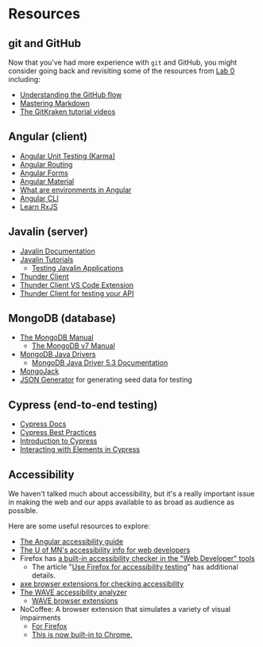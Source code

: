 # Resources <!-- omit in toc -->

## git and GitHub

Now that you've had more experience with `git` and
GitHub, you might consider going back and
revisiting some of the resources
from [Lab 0](https://github.com/UMM-CSci-3601/intro-to-git) including:

- [Understanding the GitHub flow](https://guides.github.com/introduction/flow/)
- [Mastering Markdown](https://guides.github.com/features/mastering-markdown/)
- [The GitKraken tutorial videos](https://www.gitkraken.com/learn-git)

## Angular (client)

- [Angular Unit Testing (Karma)](https://angular.io/guide/testing)
- [Angular Routing](https://angular.io/guide/router)
- [Angular Forms](https://angular.io/guide/forms-overview)
- [Angular Material](https://material.angular.io/)
- [What are environments in Angular](https://angular.io/guide/build)
- [Angular CLI](https://angular.io/cli)
- [Learn RxJS](https://www.learnrxjs.io/)

## Javalin (server)

- [Javalin Documentation](https://javalin.io/documentation)
- [Javalin Tutorials](https://javalin.io/tutorials/)
  - [Testing Javalin Applications](https://javalin.io/tutorials/testing)
- [Thunder Client](https://www.thunderclient.com)
- [Thunder Client VS Code Extension](https://marketplace.visualstudio.com/items?itemName=rangav.vscode-thunder-client)
- [Thunder Client for testing your API](https://github.com/rangav/thunder-client-support)

## MongoDB (database)

- [The MongoDB Manual](https://www.mongodb.com/docs/manual/)
  - [The MongoDB v7 Manual](https://www.mongodb.com/docs/v7.0/)
- [MongoDB Java Drivers](https://www.mongodb.com/docs/drivers/java-drivers/)
  - [MongoDB Java Driver 5.3 Documentation](https://www.mongodb.com/docs/drivers/java/sync/v5.3/)
- [MongoJack](https://mongojack.org/)
- [JSON Generator](https://next.json-generator.com/) for generating
  seed data for testing

## Cypress (end-to-end testing)

- [Cypress Docs](https://docs.cypress.io/)
- [Cypress Best Practices](https://docs.cypress.io/guides/references/best-practices.html)
- [Introduction to Cypress](https://docs.cypress.io/guides/core-concepts/introduction-to-cypress.html)
- [Interacting with Elements in Cypress](https://docs.cypress.io/guides/core-concepts/interacting-with-elements.html)

## Accessibility

We haven't talked much about accessibility, but it's
a really important issue in making the web and our apps
available to as broad as audience as possible.

Here are some useful resources to explore:

- [The Angular accessibility guide](https://angular.io/guide/accessibility)
- [The U of MN's accessibility info for web developers](https://accessibility.umn.edu/core-skills-web-developers)
- Firefox has [a built-in accessibility checker in the
  "Web Developer" tools](https://firefox-source-docs.mozilla.org/devtools-user/accessibility_inspector/)
  - The article "[Use Firefox for accessibility testing](https://www.a11yproject.com/posts/using-firefox-for-accessibility-testing/)"
    has additional details.
- [axe browser extensions for checking accessibility](https://www.deque.com/axe/browser-extensions/)
- [The WAVE accessibility analyzer](https://wave.webaim.org/)
  - [WAVE browser extensions](https://wave.webaim.org/extension/)
- NoCoffee: A browser extension that simulates a variety of visual impairments
  - [For Firefox](https://addons.mozilla.org/en-US/firefox/addon/nocoffee/)
  - [This is now built-in to Chrome.](https://developer.chrome.com/blog/new-in-devtools-83/#vision-deficiencies)
